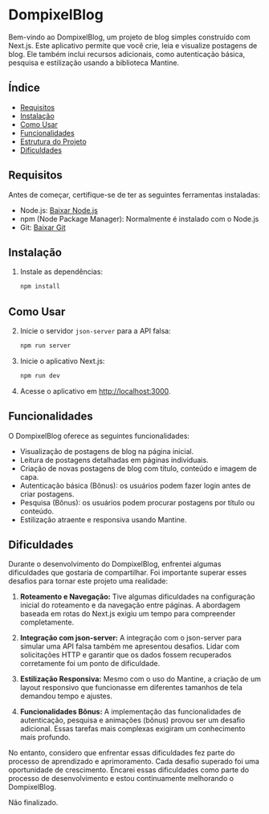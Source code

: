 # DompixelBlog

Bem-vindo ao DompixelBlog, um projeto de blog simples construído com Next.js. Este aplicativo permite que você crie, leia e visualize postagens de blog. Ele também inclui recursos adicionais, como autenticação básica, pesquisa e estilização usando a biblioteca Mantine.

## Índice

- [Requisitos](#requisitos)
- [Instalação](#instalação)
- [Como Usar](#como-usar)
- [Funcionalidades](#funcionalidades)
- [Estrutura do Projeto](#estrutura-do-projeto)
- [Dificuldades](#dificuldades)

## Requisitos

Antes de começar, certifique-se de ter as seguintes ferramentas instaladas:

- Node.js: [Baixar Node.js](https://nodejs.org/)
- npm (Node Package Manager): Normalmente é instalado com o Node.js
- Git: [Baixar Git](https://git-scm.com/)

## Instalação

1. Instale as dependências:

   ```bash
   npm install
   ```

## Como Usar

2. Inicie o servidor `json-server` para a API falsa:

   ```bash
   npm run server
   ```

3. Inicie o aplicativo Next.js:

   ```bash
   npm run dev
   ```

4. Acesse o aplicativo em [http://localhost:3000](http://localhost:3000).

## Funcionalidades

O DompixelBlog oferece as seguintes funcionalidades:

- Visualização de postagens de blog na página inicial.
- Leitura de postagens detalhadas em páginas individuais.
- Criação de novas postagens de blog com título, conteúdo e imagem de capa.
- Autenticação básica (Bônus): os usuários podem fazer login antes de criar postagens.
- Pesquisa (Bônus): os usuários podem procurar postagens por título ou conteúdo.
- Estilização atraente e responsiva usando Mantine.

## Dificuldades

Durante o desenvolvimento do DompixelBlog, enfrentei algumas dificuldades que gostaria de compartilhar. Foi importante superar esses desafios para tornar este projeto uma realidade:

1. **Roteamento e Navegação:** Tive algumas dificuldades na configuração inicial do roteamento e da navegação entre páginas. A abordagem baseada em rotas do Next.js exigiu um tempo para compreender completamente.

2. **Integração com json-server:** A integração com o json-server para simular uma API falsa também me apresentou desafios. Lidar com solicitações HTTP e garantir que os dados fossem recuperados corretamente foi um ponto de dificuldade.

3. **Estilização Responsiva:** Mesmo com o uso do Mantine, a criação de um layout responsivo que funcionasse em diferentes tamanhos de tela demandou tempo e ajustes.

4. **Funcionalidades Bônus:** A implementação das funcionalidades de autenticação, pesquisa e animações (bônus) provou ser um desafio adicional. Essas tarefas mais complexas exigiram um conhecimento mais profundo.

No entanto, considero que enfrentar essas dificuldades fez parte do processo de aprendizado e aprimoramento. Cada desafio superado foi uma oportunidade de crescimento. Encarei essas dificuldades como parte do processo de desenvolvimento e estou continuamente melhorando o DompixelBlog.

Não finalizado.
